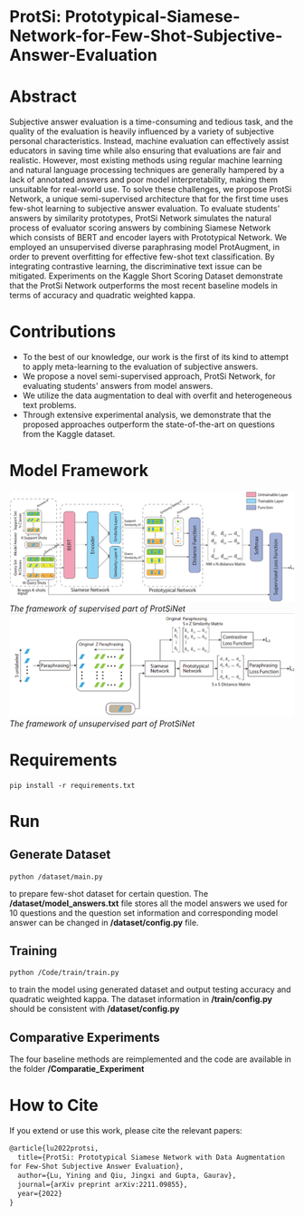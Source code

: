 # ProtSi: Prototypical-Siamese-Network-for-Few-Shot-Subjective-Answer-Evaluation

# Abstract
Subjective answer evaluation is a time-consuming and tedious task, and the quality of the evaluation is heavily influenced by a variety of subjective personal characteristics. Instead, machine evaluation can effectively assist educators in saving time while also ensuring that evaluations are fair and realistic. However, most existing methods using regular machine learning and natural language processing techniques are generally hampered by a lack of annotated answers and poor model interpretability, making them unsuitable for real-world use. To solve these challenges, we propose ProtSi Network, a unique semi-supervised architecture that for the first time uses few-shot learning to subjective answer evaluation. To evaluate students' answers by similarity prototypes, ProtSi Network simulates the natural process of evaluator scoring answers by combining Siamese Network which consists of BERT and encoder layers with Prototypical Network.  We employed an unsupervised diverse paraphrasing model ProtAugment, in order to prevent overfitting for effective few-shot text classification. By integrating contrastive learning, the discriminative text issue can be mitigated. Experiments on the Kaggle Short Scoring Dataset demonstrate that the ProtSi Network outperforms the most recent baseline models in terms of accuracy and quadratic weighted kappa.

# Contributions
* To the best of our knowledge, our work is the first of its kind to attempt to apply meta-learning to the evaluation of subjective answers.  
* We propose a novel semi-supervised approach, ProtSi Network, for evaluating students' answers from model answers.
* We utilize the data augmentation to deal with overfit and heterogeneous text problems.  
* Through extensive experimental analysis, we demonstrate that the proposed approaches outperform the state-of-the-art on questions from the Kaggle dataset.
# Model Framework
![label](/label.png "The model structure of supervised part of ProtSiNet")
*The framework of supervised part of ProtSiNet*
![unlabel](/unlabel.png "The model structure of unsupervised part of ProtSiNet")
*The framework of unsupervised part of ProtSiNet*
# Requirements
```
pip install -r requirements.txt
```
# Run
## Generate Dataset
```
python /dataset/main.py
```
to prepare few-shot dataset for certain question. The **/dataset/model_answers.txt** file stores all the model answers we used for 10 questions and the question set information and corresponding model answer can be changed in **/dataset/config.py** file.
## Training
```
python /Code/train/train.py
```
to train the model using generated dataset and output testing accuracy and quadratic weighted kappa. The dataset information in **/train/config.py** should be consistent with **/dataset/config.py** 
## Comparative Experiments
The four baseline methods are reimplemented and the code are available in the folder **/Comparatie_Experiment**

# How to Cite
If you extend or use this work, please cite the relevant papers:
```
@article{lu2022protsi,
  title={ProtSi: Prototypical Siamese Network with Data Augmentation for Few-Shot Subjective Answer Evaluation},
  author={Lu, Yining and Qiu, Jingxi and Gupta, Gaurav},
  journal={arXiv preprint arXiv:2211.09855},
  year={2022}
}
```

